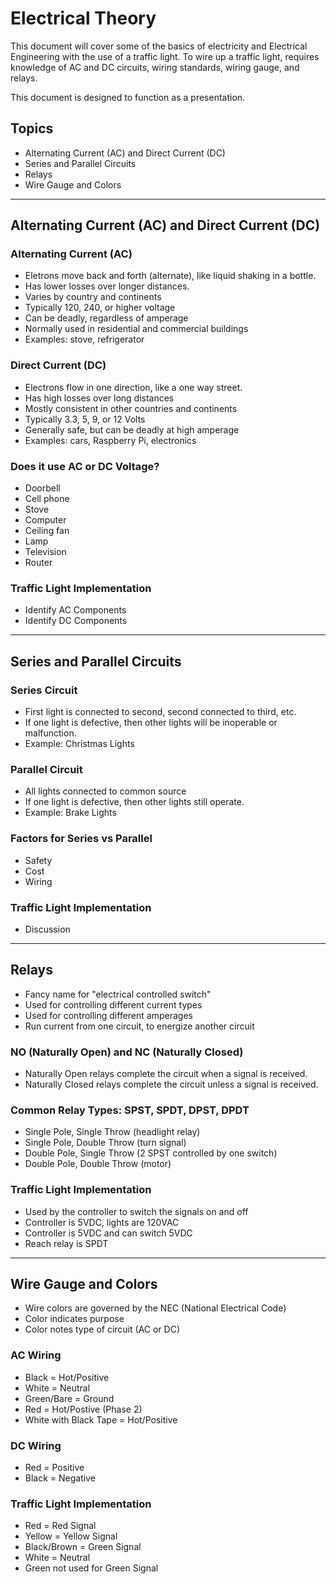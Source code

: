 # Electrical Theory

This document will cover some of the basics of electricity and Electrical 
Engineering with the use of a traffic light. To wire up a traffic light, 
requires knowledge of AC and DC circuits, wiring standards, wiring gauge, 
and relays. 

This document is designed to function as a presentation. 

## Topics
* Alternating Current (AC) and Direct Current (DC)
* Series and Parallel Circuits 
* Relays
* Wire Gauge and Colors

----

## Alternating Current (AC) and Direct Current (DC)

### Alternating Current (AC)

* Eletrons move back and forth (alternate), like liquid shaking in a bottle.
* Has lower losses over longer distances.
* Varies by country and continents
* Typically 120, 240, or higher voltage
* Can be deadly, regardless of amperage
* Normally used in residential and commercial buildings
* Examples: stove, refrigerator

### Direct Current (DC)

* Electrons flow in one direction, like a one way street.
* Has high losses over long distances
* Mostly consistent in other countries and continents
* Typically 3.3, 5, 9, or 12 Volts
* Generally safe, but can be deadly at high amperage
* Examples: cars, Raspberry Pi, electronics

### Does it use AC or DC Voltage?

* Doorbell
* Cell phone
* Stove
* Computer 
* Ceiling fan
* Lamp
* Television
* Router

### Traffic Light Implementation

* Identify AC Components
* Identify DC Components

----

## Series and Parallel Circuits

### Series Circuit

* First light is connected to second, second connected to third, etc.
* If one light is defective, then other lights will be inoperable or malfunction.
* Example: Christmas Lights 

### Parallel Circuit

* All lights connected to common source
* If one light is defective, then other lights still operate.
* Example: Brake Lights

### Factors for Series vs Parallel

* Safety
* Cost
* Wiring

### Traffic Light Implementation

* Discussion

----

## Relays

* Fancy name for "electrical controlled switch"
* Used for controlling different current types
* Used for controlling different amperages
* Run current from one circuit, to energize another circuit

### NO (Naturally Open) and NC (Naturally Closed) 

* Naturally Open relays complete the circuit when a signal is received.
* Naturally Closed relays complete the circuit unless a signal is received.

### Common Relay Types: SPST, SPDT, DPST, DPDT

* Single Pole, Single Throw (headlight relay)
* Single Pole, Double Throw (turn signal)
* Double Pole, Single Throw (2 SPST controlled by one switch)
* Double Pole, Double Throw (motor)

### Traffic Light Implementation

* Used by the controller to switch the signals on and off
* Controller is 5VDC, lights are 120VAC
* Controller is 5VDC and can switch 5VDC
* Reach relay is SPDT

----

## Wire Gauge and Colors

* Wire colors are governed by the NEC (National Electrical Code)
* Color indicates purpose
* Color notes type of circuit (AC or DC)

### AC Wiring

* Black = Hot/Positive
* White = Neutral
* Green/Bare = Ground
* Red = Hot/Postive (Phase 2)
* White with Black Tape = Hot/Positive

### DC Wiring 

* Red = Positive
* Black = Negative

### Traffic Light Implementation

* Red = Red Signal
* Yellow = Yellow Signal
* Black/Brown = Green Signal
* White = Neutral
* Green not used for Green Signal
